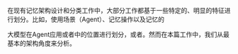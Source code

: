 在现有记忆架构设计和分类工作中，大部分工作都基于一些特定的、明显的特征进行划分。比如，使用场景（Agent）、记忆操作以及记忆的

大模型在Agent应用或者中的位置进行划分，或者。然而在本篇工作中，我们从最基本的架构角度来分析。